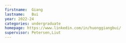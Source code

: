 ```yaml
---
firstname:  Giang
lastname:   Bui
year: 2022-24
categories: undergraduate
homepage: https://www.linkedin.com/in/huonggiangbui/
supervisor: Petersen,Liut
---
```

